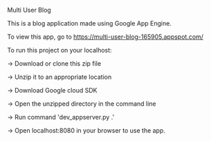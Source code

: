 Multi User Blog


This is a blog application made using Google App Engine.


To view this app, go to https://multi-user-blog-165905.appspot.com/




To run this project on your localhost:

-> Download or clone this zip file

-> Unzip it to an appropriate location

-> Download Google cloud SDK

-> Open the unzipped directory in the command line

-> Run command 'dev_appserver.py .'

-> Open localhost:8080 in your browser to use the app.